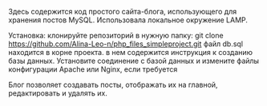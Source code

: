 Здесь содержится код простого сайта-блога, использующего для хранения постов MySQL. 
Использовала локальное окружение LAMP.

Установка:
клонируйте репозиторий в нужную папку: git clone https://github.com/Alina-Leo-n/php_files_simpleproject.git
файл db.sql находится в корне проекта. в нем содержится инструкция к созданию базы данных. Установите соединение с базой данных и измените файлы конфигурации Apache или Nginx, если требуется

Блог позволяет создавать посты, отображать их на главной, редактировать и удалять их.
